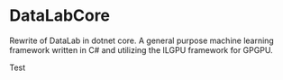 # DataLabCore
Rewrite of DataLab in dotnet core. A general purpose machine learning framework written in C# and utilizing the ILGPU framework for GPGPU.


Test
